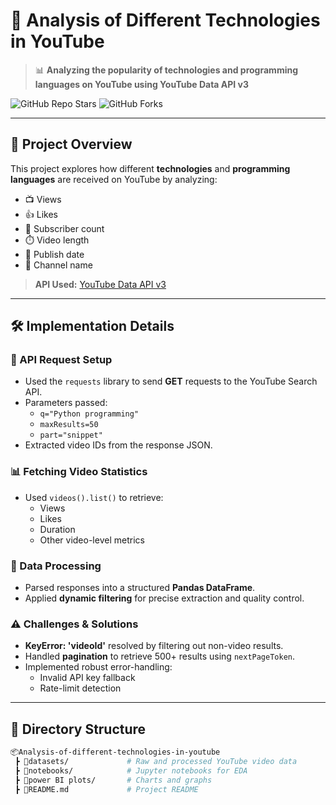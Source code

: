 # 🎥 Analysis of Different Technologies in YouTube

> 📊 **Analyzing the popularity of technologies and programming languages on YouTube using YouTube Data API v3**

![GitHub Repo Stars](https://img.shields.io/github/stars/Vijayreddy480/Analysis-of-different-technologies-in-youtube?style=social)
![GitHub Forks](https://img.shields.io/github/forks/Vijayreddy480/Analysis-of-different-technologies-in-youtube?style=social)

---

## 📌 Project Overview

This project explores how different **technologies** and **programming languages** are received on YouTube by analyzing:

- 📺 Views
- 👍 Likes
- 👥 Subscriber count
- ⏱️ Video length
- 📅 Publish date
- 📣 Channel name

> **API Used:** [YouTube Data API v3](https://developers.google.com/youtube/v3)

---

## 🛠️ Implementation Details

### 🔗 API Request Setup
- Used the `requests` library to send **GET** requests to the YouTube Search API.
- Parameters passed:
  - `q="Python programming"`
  - `maxResults=50`
  - `part="snippet"`
- Extracted video IDs from the response JSON.

### 📊 Fetching Video Statistics
- Used `videos().list()` to retrieve:
  - Views
  - Likes
  - Duration
  - Other video-level metrics

### 🧹 Data Processing
- Parsed responses into a structured **Pandas DataFrame**.
- Applied **dynamic filtering** for precise extraction and quality control.

### ⚠️ Challenges & Solutions
- **KeyError: 'videoId'** resolved by filtering out non-video results.
- Handled **pagination** to retrieve 500+ results using `nextPageToken`.
- Implemented robust error-handling:
  - Invalid API key fallback
  - Rate-limit detection

---

## 📁 Directory Structure

```bash
📦Analysis-of-different-technologies-in-youtube
 ┣ 📂datasets/             # Raw and processed YouTube video data
 ┣ 📂notebooks/            # Jupyter notebooks for EDA
 ┣ 📂power BI plots/       # Charts and graphs
 ┣ 📜README.md             # Project README

